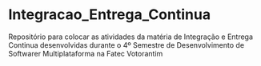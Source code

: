 # Integracao_Entrega_Continua
Repositório para colocar as atividades da matéria de Integração e Entrega Continua desenvolvidas durante o 4º Semestre de Desenvolvimento de Softwarer Multiplataforma na Fatec Votorantim
